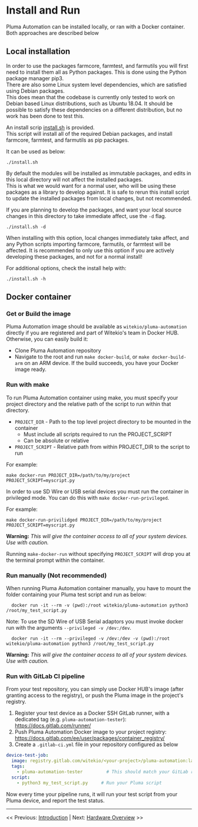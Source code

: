 # Install and Run

Pluma Automation can be installed locally, or ran with a Docker container. Both approaches are described below

## Local installation

In order to use the packages farmcore, farmtest, and farmutils you will first need to install them all as Python packages.
This is done using the Python package manager pip3.  
There are also some Linux system level dependencies, which are satisfied using Debian packages.  
This does mean that the codebase is currently only tested to work on Debian based Linux distributions, such as Ubuntu 18.04.
It should be possible to satisfy these dependencies on a different distribution, but no work has been done to test this.  

An install scrip [install.sh](install.sh) is provided.  
This script will install all of the required Debian packages, and install farmcore, farmtest, and farmutils as pip packages.  

It can be used as below:

``` shell
./install.sh
```

By default the modules will be installed as immutable packages, and edits in this local directory will not affect the installed packages.  
This is what we would want for a normal user, who will be using these packages as a library to develop against.
It is safe to rerun this install script to update the installed packages from local changes, but not recommended.

If you are planning to develop the packages, and want your local source changes in this directory to take immediate affect, use the `-d` flag.

```shell
./install.sh -d
```

When installing with this option, local changes immediately take affect, and any Python scripts importing farmcore, farmutils, or farmtest will be affected.
It is recommended to only use this option if you are actively developing these packages, and not for a normal install!

For additional options, check the install help with:

```shell
./install.sh -h
```

## Docker container

### Get or Build the image

Pluma Automation image should be available as `witekio/pluma-automation` directly if you are registered and part of Witekio's team in Docker HUB. Otherwise, you can easily build it:

* Clone Pluma Automation repository
* Navigate to the root and run `make docker-build`, or `make docker-build-arm` on an ARM device. If the build succeeds, you have your Docker image ready.

### Run with make

To run Pluma Automation container using make, you must specify your project directory and the relative path of the script to run within that directory.

* `PROJECT_DIR` - Path to the top level project directory to be mounted in the container
  * Must include all scripts required to run the PROJECT_SCRIPT
  * Can be absolute or relative
* `PROJECT_SCRIPT` - Relative path from within PROJECT_DIR to the script to run

For example:

```shell
make docker-run PROJECT_DIR=/path/to/my/project PROJECT_SCRIPT=myscript.py
```

In order to use SD Wire or USB serial devices you must run the container in privileged mode.
You can do this with `make docker-run-privileged`.

For example:

```shell
make docker-run-privilidged PROJECT_DIR=/path/to/my/project PROJECT_SCRIPT=myscript.py
```

**Warning:** _This will give the container access to all of your system devices. Use with caution._

Running `make-docker-run` without specifying `PROJECT_SCRIPT` will drop you at the terminal prompt within the container.

### Run manually (Not recommended)

When running Pluma Automation container manually, you have to mount the folder containing your Pluma test script and run as below:

```shell
  docker run -it --rm -v (pwd):/root witekio/pluma-automation python3 /root/my_test_script.py
```

Note: To use the SD Wire of USB Serial adaptors you must invoke docker run with the arguments `--privileged -v /dev:/dev`.

```shell
  docker run -it --rm --privileged -v /dev:/dev -v (pwd):/root witekio/pluma-automation python3 /root/my_test_script.py
```

**Warning:** _This will give the container access to all of your system devices. Use with caution._

### Run with GitLab CI pipeline

From your test repository, you can simply use Docker HUB's image (after granting access to the registry), or push the Pluma image in the project's registry.

1. Register your test device as a Docker SSH GitLab runner, with a dedicated tag (e.g. `pluma-automation-tester`): https://docs.gitlab.com/runner/
1. Push Pluma Automation Docker image to your project registry: https://docs.gitlab.com/ee/user/packages/container_registry/
1. Create a `.gitlab-ci.yml` file in your repository configured as below

```yml
device-test-job:
  image: registry.gitlab.com/witekio/<your-project>/pluma-automation:latest
  tags:
    - pluma-automation-tester         # This should match your GitLab runner tag
  script:
    - python3 my_test_script.py     # Run your Pluma script
```

Now every time your pipeline runs, it will run your test script from your Pluma device, and report the test status.
___

<< Previous: [Introduction](./1-introduction.md) |
Next: [Hardware Overview](./3-hardware_overview.md) >>

